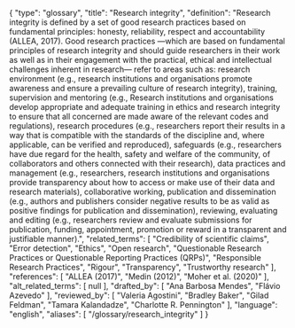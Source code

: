 {
    "type": "glossary",
    "title": "Research integrity",
    "definition": "Research integrity is defined by a set of good research practices based on fundamental principles: honesty, reliability, respect and accountability (ALLEA, 2017). Good research practices —which are based on fundamental principles of research integrity and should guide researchers in their work as well as in their engagement with the practical, ethical and intellectual challenges inherent in research— refer to areas such as: research environment (e.g., research institutions and organisations promote awareness and ensure a prevailing culture of research integrity), training, supervision and mentoring (e.g., Research institutions and organisations develop appropriate and adequate training in ethics and research integrity to ensure that all concerned are made aware of the relevant codes and regulations), research procedures (e.g., researchers report their results in a way that is compatible with the standards of the discipline and, where applicable, can be verified and reproduced), safeguards (e.g., researchers have due regard for the health, safety and welfare of the community, of collaborators and others connected with their research), data practices and management (e.g., researchers, research institutions and organisations provide transparency about how to access or make use of their data and research materials), collaborative working, publication and dissemination (e.g., authors and publishers consider negative results to be as valid as positive findings for publication and dissemination), reviewing, evaluating and editing (e.g., researchers review and evaluate submissions for publication, funding, appointment, promotion or reward in a transparent and justifiable manner).",
    "related_terms": [
        "Credibility of scientific claims",
        "Error detection",
        "Ethics",
        "Open research",
        "Questionable Research Practices or Questionable Reporting Practices (QRPs)",
        "Responsible Research Practices",
        "Rigour",
        "Transparency",
        "Trustworthy research"
    ],
    "references": [
        "ALLEA (2017)",
        "Medin (2012)",
        "Moher et al. (2020)"
    ],
    "alt_related_terms": [
        null
    ],
    "drafted_by": [
        "Ana Barbosa Mendes",
        "Flávio Azevedo"
    ],
    "reviewed_by": [
        "Valeria Agostini",
        "Bradley Baker",
        "Gilad Feldman",
        "Tamara Kalandadze",
        "Charlotte R. Pennington"
    ],
    "language": "english",
    "aliases": [
        "/glossary/research_integrity"
    ]
}